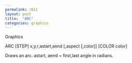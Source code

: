 ```yaml
---
permalink: /611
layout: post
title:  "ARC"
categories: graphics
---
```

Graphics

ARC [STEP] x,y,r,astart,aend [,aspect [,color]] [COLOR color]

Draws an arc. astart, aend = first,last angle in radians.

